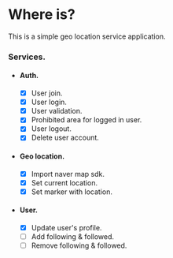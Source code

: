 # Where is?

This is a simple geo location service application.

### Services.

- #### Auth.

  - [x] User join.
  - [x] User login.
  - [x] User validation.
  - [x] Prohibited area for logged in user.
  - [x] User logout.
  - [x] Delete user account.

- #### Geo location.

  - [x] Import naver map sdk.
  - [x] Set current location.
  - [x] Set marker with location.

- #### User.
  - [x] Update user's profile.
  - [ ] Add following & followed.
  - [ ] Remove following & followed.
